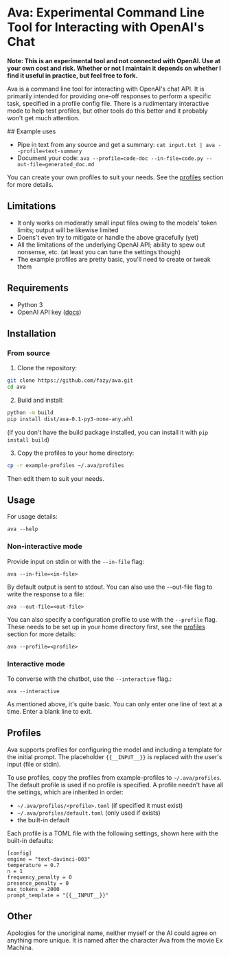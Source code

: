 # Ava: Experimental Command Line Tool for Interacting with OpenAI's Chat

**Note: This is an experimental tool and not connected with OpenAI. Use at your own cost and risk. Whether or not I maintain it depends on whether I find it useful in practice, but feel free to fork.**

Ava is a command line tool for interacting with OpenAI's chat API. It is primarily intended for providing one-off responses to perform a specific task, specified in a profile config file. There is a rudimentary interactive mode to help test profiles, but other tools do this better and it probably won't get much attention.

## Example uses

* Pipe in text from any source and get a summary:
  `cat input.txt | ava --profile=text-summary`
* Document your code:
  `ava --profile=code-doc --in-file=code.py --out-file=generated_doc.md`

You can create your own profiles to suit your needs. See the [profiles](#profiles) section for more details.

## Limitations

- It only works on moderatly small input files owing to the models' token limits; output will be likewise limited
- Doens't even try to mitigate or handle the above gracefully (yet)
- All the limitations of the underlying OpenAI API; ability to spew out nonsense, etc. (at least you can tune the settings though)
- The example profiles are pretty basic, you'll need to create or tweak them

## Requirements

- Python 3
- OpenAI API key ([docs](https://beta.openai.com/docs/api-reference/authentication))

## Installation

### From source

1. Clone the repository:

```bash
git clone https://github.com/fazy/ava.git
cd ava
```

2. Build and install:

```bash
python -m build
pip install dist/ava-0.1-py3-none-any.whl
```

(if you don't have the build package installed, you can install it with `pip install build`)

3. Copy the profiles to your home directory:

```bash
cp -r example-profiles ~/.ava/profiles
```

Then edit them to suit your needs.

## Usage

For usage details:

`ava --help`

### Non-interactive mode

Provide input on stdin or with the `--in-file` flag:

`ava --in-file=<in-file>`

By default output is sent to stdout. You can also use the --out-file flag to write the response to a file:

`ava --out-file=<out-file>`

You can also specify a configuration profile to use with the `--profile` flag. These needs to be set up in your home directory first, see the [profiles](#profiles) section for more details:

`ava --profile=<profile>`

### Interactive mode

To converse with the chatbot, use the `--interactive` flag.:

`ava --interactive`

As mentioned above, it's quite basic. You can only enter one line of text at a time. Enter a blank line to exit.

## Profiles

Ava supports profiles for configuring the model and including a template for the initial prompt. The placeholder `{{__INPUT__}}` is replaced with the user's input (file or stdin).

To use profiles, copy the profiles from example-profiles to `~/.ava/profiles`. The default profile is used if no profile is specified. A profile needn't have all the settings, which are inherited in order:

- `~/.ava/profiles/<profile>.toml` (if specified it must exist)
- `~/.ava/profiles/default.toml` (only used if exists)
- the built-in default

Each profile is a TOML file with the following settings, shown here with the built-in defaults:

```
[config]
engine = "text-davinci-003"
temperature = 0.7
n = 1
frequency_penalty = 0
presence_penalty = 0
max_tokens = 2000
prompt_template = "{{__INPUT__}}"
```

## Other

Apologies for the unoriginal name, neither myself or the AI could agree on anything more unique. It is named after the character Ava from the movie Ex Machina.
